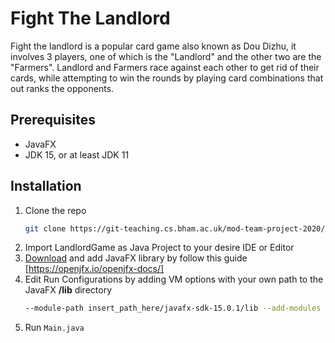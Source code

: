 # Fight The Landlord

Fight the landlord is a popular card game also known as Dou Dizhu, it involves 3 players, one of which is the "Landlord" and the other two are the "Farmers". Landlord and Farmers race against each other to get rid of their cards, while attempting to win the rounds by playing card combinations that out ranks the opponents.

## Prerequisites

* JavaFX
* JDK 15, or at least JDK 11

## Installation
1. Clone the repo
   ```sh
   git clone https://git-teaching.cs.bham.ac.uk/mod-team-project-2020/malmo.git
   ```
2. Import LandlordGame as Java Project to your desire IDE or Editor
3. [Download](https://gluonhq.com/products/javafx/) and add JavaFX library by follow this guide [https://openjfx.io/openjfx-docs/]
4. Edit Run Configurations by adding VM options with your own path to the JavaFX **/lib** directory
   ```sh
   --module-path insert_path_here/javafx-sdk-15.0.1/lib --add-modules javafx.controls,javafx.fxml
   ```
5. Run `Main.java`